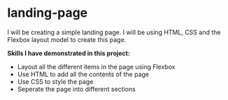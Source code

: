 # landing-page
I will be creating a simple landing page. I will be using HTML, CSS and the Flexbox layout model to create this page. 

**Skills I have demonstrated in this project:**
- Layout all the different items in the page using Flexbox
- Use HTML to add all the contents of the page
- Use CSS to style the page
- Seperate the page into different sections